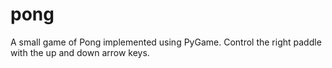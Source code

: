 # pong
A small game of Pong implemented using PyGame. Control the right paddle with the up and down arrow keys.

